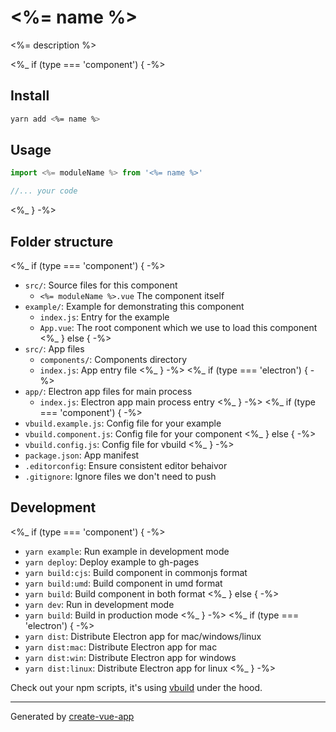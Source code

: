 # <%= name %>

<%= description %>

<%_ if (type === 'component') { -%>
## Install

```bash
yarn add <%= name %>
```

## Usage

```js
import <%= moduleName %> from '<%= name %>'

//... your code
```
<%_ } -%>

## Folder structure

<%_ if (type === 'component') { -%>
- `src/`: Source files for this component
  - `<%= moduleName %>.vue` The component itself
- `example/`: Example for demonstrating this component
  - `index.js`: Entry for the example
  - `App.vue`: The root component which we use to load this component
<%_ } else { -%>
- `src/`: App files
  - `components/`: Components directory
  - `index.js`: App entry file
<%_ } -%>
<%_ if (type === 'electron') { -%>
- `app/`: Electron app files for main process
  - `index.js`: Electron app main process entry
<%_ } -%>
<%_ if (type === 'component') { -%>
- `vbuild.example.js`: Config file for your example
- `vbuild.component.js`: Config file for your component
<%_ } else { -%>
- `vbuild.config.js`: Config file for vbuild
<%_ } -%>
- `package.json`: App manifest
- `.editorconfig`: Ensure consistent editor behaivor
- `.gitignore`: Ignore files we don't need to push

## Development

<%_ if (type === 'component') { -%>
- `yarn example`: Run example in development mode
- `yarn deploy`: Deploy example to gh-pages
- `yarn build:cjs`: Build component in commonjs format
- `yarn build:umd`: Build component in umd format
- `yarn build`: Build component in both format
<%_ } else { -%>
- `yarn dev`: Run in development mode
- `yarn build`: Build in production mode
<%_ } -%>
<%_ if (type === 'electron') { -%>
- `yarn dist`: Distribute Electron app for mac/windows/linux
- `yarn dist:mac`: Distribute Electron app for mac
- `yarn dist:win`: Distribute Electron app for windows
- `yarn dist:linux`: Distribute Electron app for linux
<%_ } -%>

Check out your npm scripts, it's using [vbuild](https://github.com/egoist/vbuild) under the hood.

---

Generated by [create-vue-app](https://github.com/egoist/create-vue-app)
